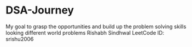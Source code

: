 # DSA-Journey
My goal to grasp the opportunities and build up the problem solving skills looking different world problems
Rishabh Sindhwal
LeetCode ID: srishu2006

